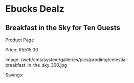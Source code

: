 
# Ebucks Dealz
## Breakfast in the Sky for Ten Guests
[Product Page](https://www.ebucks.com/web/shop/productSelected.do?prodId=212902347&catId=714893646)

Price: R5515.00

Image: /web/cms/system/galleries/pics/prodimg/celestial-breakfast_in_the_sky_300.jpg

Savings: 


	